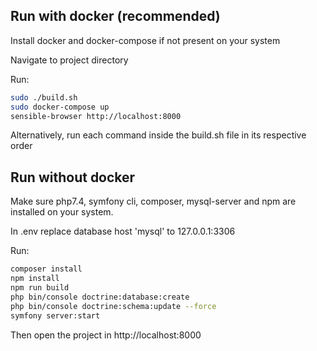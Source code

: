 ## Run with docker (recommended)
Install docker and docker-compose if not present on your system

Navigate to project directory

Run:

```bash
sudo ./build.sh
sudo docker-compose up
sensible-browser http://localhost:8000
```


Alternatively, run each command inside the build.sh file in its respective order

## Run without docker

Make sure php7.4, symfony cli, composer, mysql-server and npm are installed on your system.

In .env replace database host 'mysql' to 127.0.0.1:3306

Run:

```bash
composer install
npm install
npm run build
php bin/console doctrine:database:create
php bin/console doctrine:schema:update --force
symfony server:start
```

Then open the project in http://localhost:8000
